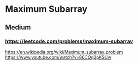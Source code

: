 # Maximum Subarray
## Medium
### https://leetcode.com/problems/maximum-subarray


https://en.wikipedia.org/wiki/Maximum_subarray_problem  
https://www.youtube.com/watch?v=86CQq3pKSUw  